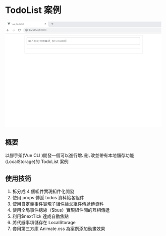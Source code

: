 # TodoList 案例

![image](https://raw.githubusercontent.com/SheepNDW/vue_todolist/master/src/sampleGif/todolist.gif)

## 概要

以腳手架(Vue CLI )開發一個可以進行增､刪､改並帶有本地儲存功能(LocalStorage)的 TodoList 案例

## 使用技術

1. 拆分成 4 個組件實現組件化開發
2. 使用 props 傳遞 todos 資料給各組件
3. 使用自定義事件實現子組件給父組件傳遞傳資料
4. 使用全局事件總線（\$bus）實現組件間的互相傳遞
5. 利用\$nextTick 達成自動焦點
6. 將代辦事項儲存在 LocalStorage
7. 套用第三方庫 Animate.css 為案例添加動畫效果
